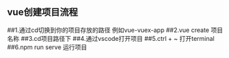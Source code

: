 ## vue创建项目流程
##1.通过cd切换到你的项目存放的路径 例如vue-vuex-app
##2.vue create 项目名称
##3.cd项目路径下
##4.通过vscode打开项目
##5.ctrl + ~ 打开terminal
##6.npm run serve 运行项目
